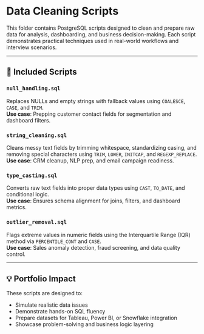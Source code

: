 # Data Cleaning Scripts

This folder contains PostgreSQL scripts designed to clean and prepare raw data for analysis, dashboarding, and business decision-making. Each script demonstrates practical techniques used in real-world workflows and interview scenarios.

---

## 🧼 Included Scripts

### `null_handling.sql`
Replaces NULLs and empty strings with fallback values using `COALESCE`, `CASE`, and `TRIM`.  
**Use case**: Prepping customer contact fields for segmentation and dashboard filters.

### `string_cleaning.sql`
Cleans messy text fields by trimming whitespace, standardizing casing, and removing special characters using `TRIM`, `LOWER`, `INITCAP`, and `REGEXP_REPLACE`.  
**Use case**: CRM cleanup, NLP prep, and email campaign readiness.

### `type_casting.sql`
Converts raw text fields into proper data types using `CAST`, `TO_DATE`, and conditional logic.  
**Use case**: Ensures schema alignment for joins, filters, and dashboard metrics.

### `outlier_removal.sql`
Flags extreme values in numeric fields using the Interquartile Range (IQR) method via `PERCENTILE_CONT` and `CASE`.  
**Use case**: Sales anomaly detection, fraud screening, and data quality control.

---

## 💡 Portfolio Impact

These scripts are designed to:
- Simulate realistic data issues
- Demonstrate hands-on SQL fluency
- Prepare datasets for Tableau, Power BI, or Snowflake integration
- Showcase problem-solving and business logic layering
